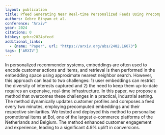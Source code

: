 ```yaml
---
layout: publication
title: Pfeed Generating Near Real-time Personalized Feeds Using Precomputed Embedding Similarities
authors: Gebre Binyam et al.
conference: "Arxiv"
year: 2024
citations: 0
bibkey: gebre2024pfeed
additional_links:
  - {name: "Paper", url: "https://arxiv.org/abs/2402.16073"}
tags: ['ARXIV']
---
```

In personalized recommender systems, embeddings are often used to encode
customer actions and items, and retrieval is then performed in the embedding
space using approximate nearest neighbor search. However, this approach can
lead to two challenges: 1) user embeddings can restrict the diversity of
interests captured and 2) the need to keep them up-to-date requires an
expensive, real-time infrastructure. In this paper, we propose a method that
overcomes these challenges in a practical, industrial setting. The method
dynamically updates customer profiles and composes a feed every two minutes,
employing precomputed embeddings and their respective similarities. We tested
and deployed this method to personalise promotional items at Bol, one of the
largest e-commerce platforms of the Netherlands and Belgium. The method
enhanced customer engagement and experience, leading to a significant 4.9%
uplift in conversions.
